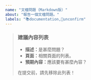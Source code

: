 ```yaml
---
name: "文檔問題（Markdown版）"
about: "報告一個文檔問題。"
labels: "📚documentation,🔵unconfirm"
---
```

> ### 建議內容列表
>
> - <b>描述：</b>是甚麼問題？
> - <b>頁面：</b>相關頁面的列表。
> - <b>預期內容：</b>應該要有甚麼內容？
>
> 在提交前，請先移除此列表！
